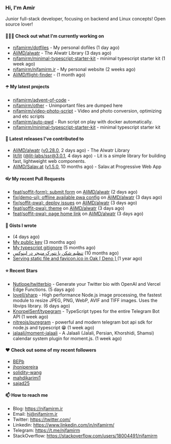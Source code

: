 ### Hi, I'm Amir

Junior full-stack developer, focusing on backend and Linux concepts!
Open source lover!

#### 👨🏻‍💻 Check out what I'm currently working on

- [njfamirm/dotfiles](https://github.com/njfamirm/dotfiles) - My personal dofiles (1 day ago)
- [AliMD/alwatr](https://github.com/AliMD/alwatr) - The Alwatr Library (3 days ago)
- [njfamirm/minimal-typescript-starter-kit](https://github.com/njfamirm/minimal-typescript-starter-kit) - minimal typescript starter kit (1 week ago)
- [njfamirm/njfamirm.ir](https://github.com/njfamirm/njfamirm.ir) - My personal website (2 weeks ago)
- [AliMD/flight-finder](https://github.com/AliMD/flight-finder) -  (1 month ago)

#### ☂️ My latest projects

- [njfamirm/advent-of-code](https://github.com/njfamirm/advent-of-code) - 
- [njfamirm/other](https://github.com/njfamirm/other) - Unimportant files are dumped here
- [njfamirm/video-photo-script](https://github.com/njfamirm/video-photo-script) - Video and photo conversion, optimizing and etc scripts
- [njfamirm/auto-pwd](https://github.com/njfamirm/auto-pwd) - Run script on play with docker automatically.
- [njfamirm/minimal-typescript-starter-kit](https://github.com/njfamirm/minimal-typescript-starter-kit) - minimal typescript starter kit

#### 🎉 Latest releases I've contributed to

- [AliMD/alwatr](https://github.com/AliMD/alwatr) ([v0.28.0](https://github.com/AliMD/alwatr/releases/tag/v0.28.0), 2 days ago) - The Alwatr Library
- [lit/lit](https://github.com/lit/lit) ([@lit-labs/ssr@3.0.1](https://github.com/lit/lit/releases/tag/%40lit-labs/ssr%403.0.1), 4 days ago) - Lit is a simple library for building fast, lightweight web components.
- [AliMD/Salav.at](https://github.com/AliMD/Salav.at) ([v1.5.0](https://github.com/AliMD/Salav.at/releases/tag/v1.5.0), 10 months ago) - Salav.at Progressive Web App

#### 👓 My recent Pull Requests

- [feat(soffit-form): submit form](https://github.com/AliMD/alwatr/pull/693) on [AliMD/alwatr](https://github.com/AliMD/alwatr) (2 days ago)
- [fix(demo-ui): offline available pwa config](https://github.com/AliMD/alwatr/pull/688) on [AliMD/alwatr](https://github.com/AliMD/alwatr) (3 days ago)
- [fix(soffit-pwa): deploy issues](https://github.com/AliMD/alwatr/pull/687) on [AliMD/alwatr](https://github.com/AliMD/alwatr) (3 days ago)
- [feat(soffit-pwa): theme](https://github.com/AliMD/alwatr/pull/686) on [AliMD/alwatr](https://github.com/AliMD/alwatr) (3 days ago)
- [feat(soffit-pwa): page home link](https://github.com/AliMD/alwatr/pull/685) on [AliMD/alwatr](https://github.com/AliMD/alwatr) (3 days ago)

#### 📓 Gists I wrote

- [](https://gist.github.com/022d07ecd84e69ad31ef0bcd32d86b59) (4 days ago)
- [My public key](https://gist.github.com/879f720c9ca74a0934ce571b7285ed34) (3 months ago)
- [My typescript gitignore](https://gist.github.com/6a40b1912daab3f91a02a7b53f3f76c3) (5 months ago)
- [تنظیم شکن با نتورک منیجر در لینوکس](https://gist.github.com/cc40c344e89bdcdf77085cbf1fc05162) (10 months ago)
- [Serving static file and favicon.ico in Oak [ Deno ] ](https://gist.github.com/9bcaca2b6a672e729c099193b4aafe9f) (1 year ago)

#### ⭐ Recent Stars

- [Nutlope/twitterbio](https://github.com/Nutlope/twitterbio) - Generate your Twitter bio with OpenAI and Vercel Edge Functions. (5 days ago)
- [lovell/sharp](https://github.com/lovell/sharp) - High performance Node.js image processing, the fastest module to resize JPEG, PNG, WebP, AVIF and TIFF images. Uses the libvips library. (6 days ago)
- [KnorpelSenf/typegram](https://github.com/KnorpelSenf/typegram) - TypeScript types for the entire Telegram Bot API (1 week ago)
- [nitreojs/puregram](https://github.com/nitreojs/puregram) - powerful and modern telegram bot api sdk for node.js and typescript 😁 (1 week ago)
- [jalaali/moment-jalaali](https://github.com/jalaali/moment-jalaali) - A Jalaali (Jalali, Persian, Khorshidi, Shamsi) calendar system plugin for moment.js. (1 week ago)

#### ♥️ Check out some of my recent followers

- [BEPb](https://github.com/BEPb)
- [jhonipereira](https://github.com/jhonipereira)
- [solidity-wang](https://github.com/solidity-wang)
- [mahdikarimi1](https://github.com/mahdikarimi1)
- [sajad25](https://github.com/sajad25)

#### 📫 How to reach me

- Blog: https://njfamirm.ir
- Email: hi@njfamirm.ir
- Twitter: https://twitter.com/
- Linkedin: https://www.linkedin.com/in/njfamirm/
- Telegram: https://t.me/njfamirm
- StackOverflow: https://stackoverflow.com/users/18004491/njfamirm
